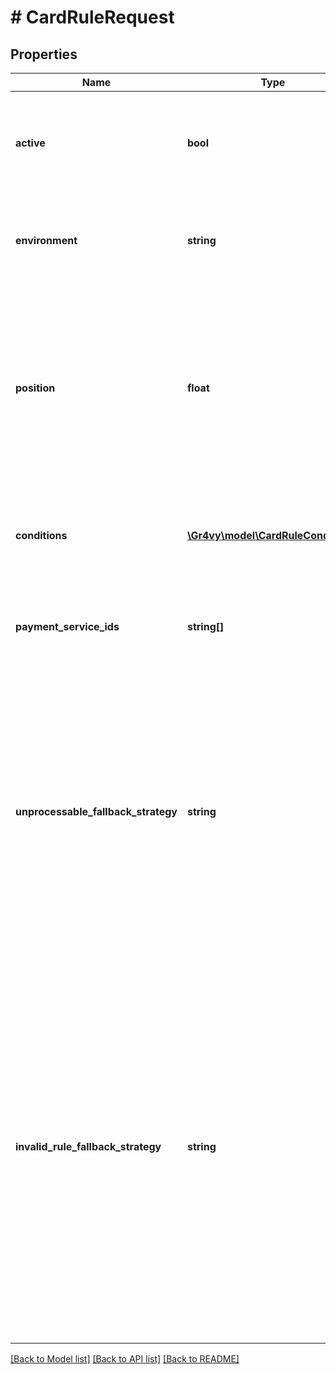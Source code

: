 # # CardRuleRequest

## Properties

Name | Type | Description | Notes
------------ | ------------- | ------------- | -------------
**active** | **bool** | Whether this rule is currently in use. Rules can be deactivated to allow for them to be kept around and re-activated at a later date. | [optional]
**environment** | **string** | The environment to use this rule in. This rule will only be used for transactions created in that environment. | [optional] [default to ENVIRONMENT_PRODUCTION]
**position** | **float** | The numeric rank of a rule. Rules with a lower position value are processed first. When a rule is inserted at a position, any rules with the the same value or higher are down a position accordingly. When left out, the rule is inserted at the end of the list. | [optional]
**conditions** | [**\Gr4vy\model\CardRuleCondition[]**](CardRuleCondition.md) | One or more conditions that apply for this rule. Each condition needs to match for this rule to go into effect. |
**payment_service_ids** | **string[]** | A list of IDs for the payment services to use, in order of priority. The payment services all need to process cards. |
**unprocessable_fallback_strategy** | **string** | Defines what strategy to use when all of the payment services defined in this rule declined or otherwise were not able to process the card.  * &#x60;use_all_providers&#x60; - Try all payment services enabled for this currency in order of priority, even if they are not listed in this rule. This is the default behaviour for a rule. * &#x60;decline&#x60; - Decline the transaction. | [optional] [default to UNPROCESSABLE_FALLBACK_STRATEGY_USE_ALL_PROVIDERS]
**invalid_rule_fallback_strategy** | **string** | Defines what strategy to use when this rule is not valid. This can happen when the rule has triggered for a certain transaction but none of the listed payment services are eligible to process that transaction currency.  * &#x60;use_all_providers&#x60; - Try all payment services enabled for this currency in order of priority, even if they are not listed in this rule. This is the default behaviour for a rule. * &#x60;skip&#x60; - Skip this rule and instead move on to the next highest priority rule. * &#x60;decline&#x60; - Decline the transaction. | [optional] [default to INVALID_RULE_FALLBACK_STRATEGY_USE_ALL_PROVIDERS]

[[Back to Model list]](../../README.md#models) [[Back to API list]](../../README.md#endpoints) [[Back to README]](../../README.md)
